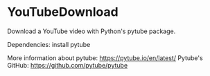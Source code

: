 # YouTubeDownload
Download a YouTube video with Python's pytube package. 

Dependencies: 
install pytube 

More information about pytube: https://pytube.io/en/latest/
Pytube's GitHub: https://github.com/pytube/pytube
